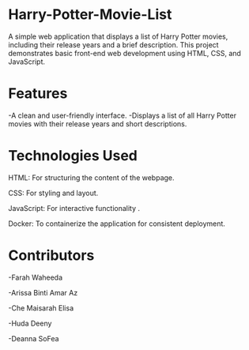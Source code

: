 # Harry-Potter-Movie-List
A simple web application that displays a list of Harry Potter movies, including their release years and a brief description. This project demonstrates basic front-end web development using HTML, CSS, and JavaScript.

# Features
-A clean and user-friendly interface.
-Displays a list of all Harry Potter movies with their release years and short descriptions.

# Technologies Used 
HTML: For structuring the content of the webpage.

CSS: For styling and layout.

JavaScript: For interactive functionality .

Docker: To containerize the application for consistent deployment.

# Contributors 
-Farah Waheeda 

-Arissa Binti Amar Az

-Che Maisarah Elisa

-Huda Deeny

-Deanna SoFea
